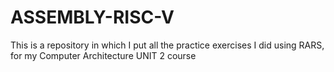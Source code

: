 # ASSEMBLY-RISC-V
This is a repository in which I put all the practice exercises I did using RARS, for my Computer Architecture UNIT 2 course 


